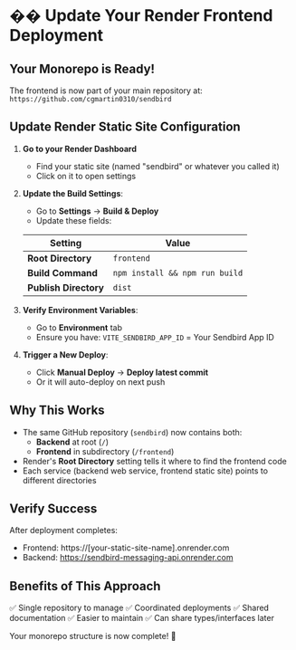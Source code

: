 # �� Update Your Render Frontend Deployment

## Your Monorepo is Ready!

The frontend is now part of your main repository at:
`https://github.com/cgmartin0310/sendbird`

## Update Render Static Site Configuration

1. **Go to your Render Dashboard**
   - Find your static site (named "sendbird" or whatever you called it)
   - Click on it to open settings

2. **Update the Build Settings**:
   - Go to **Settings** → **Build & Deploy**
   - Update these fields:
   
   | Setting | Value |
   |---------|-------|
   | **Root Directory** | `frontend` |
   | **Build Command** | `npm install && npm run build` |
   | **Publish Directory** | `dist` |

3. **Verify Environment Variables**:
   - Go to **Environment** tab
   - Ensure you have: `VITE_SENDBIRD_APP_ID` = Your Sendbird App ID

4. **Trigger a New Deploy**:
   - Click **Manual Deploy** → **Deploy latest commit**
   - Or it will auto-deploy on next push

## Why This Works

- The same GitHub repository (`sendbird`) now contains both:
  - **Backend** at root (`/`)
  - **Frontend** in subdirectory (`/frontend`)
- Render's **Root Directory** setting tells it where to find the frontend code
- Each service (backend web service, frontend static site) points to different directories

## Verify Success

After deployment completes:
- Frontend: https://[your-static-site-name].onrender.com
- Backend: https://sendbird-messaging-api.onrender.com

## Benefits of This Approach

✅ Single repository to manage
✅ Coordinated deployments
✅ Shared documentation
✅ Easier to maintain
✅ Can share types/interfaces later

Your monorepo structure is now complete! 🎉
